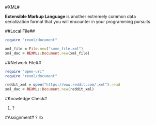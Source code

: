 #XML#

**Extensible Markup Language** is another extremely common data serialization format that you will encounter in your programming pursuits.

##Local File##

```ruby
require "rexml/document"

xml_file = File.new("some_file.xml")
xml_doc = REXML::Document.new(xml_file)
```

##Network File##

```ruby
require "open-uri"
require "rexml/document"

reddit_xml = open("https://www.reddit.com/.xml").read
xml_doc = REXML::Document.new(reddit_xml)
```

#Knowledge Check#

1. ?

#Assignment#
?.rb
